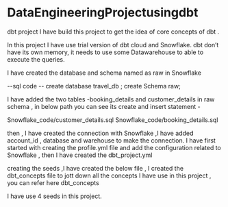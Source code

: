 # DataEngineeringProjectusingdbt
dbt project
I have build this project to get the idea of core concepts of  dbt .

In this project I have use trial version of dbt cloud and Snowflake. dbt don’t have its own memory, it needs to use some Datawarehouse to able to execute the queries.

I have created the database and schema named as raw in Snowflake

--sql code --
create database travel_db ;
create Schema raw;


 I have added the two tables -booking_details and customer_details in raw schema , in below path you can see its create
 and insert statement -

 Snowflake_code/customer_details.sql
 Snowflake_code/booking_details.sql


then , I have created the connection with Snowflake ,I have added account_id  , database and warehouse to make the connection.
I have first started with creating the profile.yml file and add the configuration related to Snowflake , then I have created the dbt_project.yml 


creating the seeds  ,I have created the below file , I created the dbt_concepts file to jott down all the concepts
I have use in this project , you can refer here dbt_concepts

I have use 4 seeds in this project.





